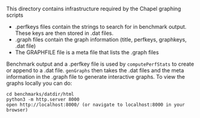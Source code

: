 This directory contains infrastructure required by the Chapel graphing scripts

- .perfkeys files contain the strings to search for in benchmark output. These
  keys are then stored in .dat files.
- .graph files contain the graph information (title, perfkeys, graphkeys, .dat
  file)
- The GRAPHFILE file is a meta file that lists the .graph files

Benchmark output and a .perfkey file is used by `computePerfStats` to create or
append to a .dat file. `genGraphs` then takes the .dat files and the meta
information in the .graph file to generate interactive graphs. To view the
graphs locally you can do:

    cd benchmarks/datdir/html
    python3 -m http.server 8000
    open http://localhost:8000/ (or navigate to localhost:8000 in your browser)
